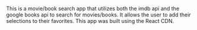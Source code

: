 This is a movie/book search app that utilizes both the imdb api and the google books api to search for movies/books. It allows the user to add their selections to 
their favorites. This app was built using the React CDN.
